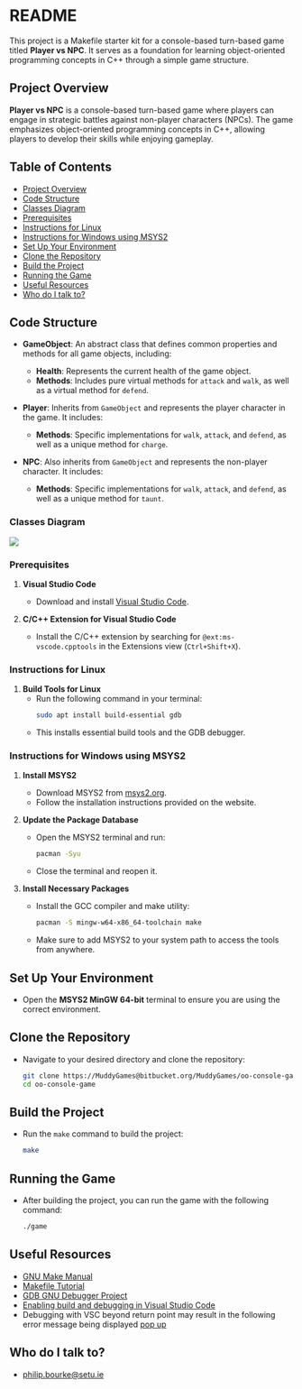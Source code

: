 # README #

This project is a Makefile starter kit for a console-based turn-based game titled **Player vs NPC**. It serves as a foundation for learning object-oriented programming concepts in C++ through a simple game structure.

## Project Overview
**Player vs NPC** is a console-based turn-based game where players can engage in strategic battles against non-player characters (NPCs). The game emphasizes object-oriented programming concepts in C++, allowing players to develop their skills while enjoying gameplay.

## Table of Contents
- [Project Overview](#project-overview)
- [Code Structure](#code-structure)
- [Classes Diagram](#classes-diagram)
- [Prerequisites](#prerequisites)
- [Instructions for Linux](#instructions-for-linux)
- [Instructions for Windows using MSYS2](#instructions-for-windows-using-msys2)
- [Set Up Your Environment](#set-up-your-environment)
- [Clone the Repository](#clone-the-repository)
- [Build the Project](#build-the-project)
- [Running the Game](#running-the-game)
- [Useful Resources](#useful-resources)
- [Who do I talk to?](#who-do-i-talk-to)

## Code Structure

- **GameObject**: An abstract class that defines common properties and methods for all game objects, including:
    - **Health**: Represents the current health of the game object.
    - **Methods**: Includes pure virtual methods for `attack` and `walk`, as well as a virtual method for `defend`.

- **Player**: Inherits from `GameObject` and represents the player character in the game. It includes:
    - **Methods**: Specific implementations for `walk`, `attack`, and `defend`, as well as a unique method for `charge`.

- **NPC**: Also inherits from `GameObject` and represents the non-player character. It includes:
    - **Methods**: Specific implementations for `walk`, `attack`, and `defend`, as well as a unique method for `taunt`.

### Classes Diagram
[![](https://mermaid.ink/img/pako:eNrdVE2P0zAQ_Ssjn1q0y5ZrgQMUBAgtrdQ95jJrTxqzjh0546Jq2f_OOOm2abOiB25YkeKPN2_evDjzqHQwpOZKO2zbTxY3EevC-8AEhVouYRF8GxzBF6zpNdxVtgV5ENaMkcl8twwcYBWDSZpk_y5FDx-xJXMSWqg9aRlit7G8_0maJceH-5YjynSRFWRc4TsxA1jhQcYg7N3v62tYOdxRfPnsx2pxfjAfzCfWM1TwHt7MZtMxMJ9uiL8SOq4mU9BSCY9hWxs5oYNtsAaQGfXDZCDklVgkLFNJM7sQbKgkbyZjKSeoX-geMuZoUW_BYx92SUbYUozWUMbe3MC3unFUk2dkGzyEEpoU6aCrJ4KauApmkOBZ6gndeEiCZZOJ0bndEdtHj1n70i5wdqzrhrQtrQY70v_sz4FVV7l04f37ENbbTlB3O3tP863uw4Er6u_T09F4Wf8HrjMmzxftOfNHSs_mdLGdN83gP3zpY779548p1qsrVVOs0RppVp31hZLkubPMZSoVYnKc20eGYuKw3nmt5hwTXakY0qZS8xJdK6vUGGTaN7uz3c_GcoiHTeqWt_semV9PfwDTXKYh?type=png)](https://mermaid-js.github.io/mermaid-live-editor/edit#pako:eNrdVE2P0zAQ_Ssjn1q0y5ZrgQMUBAgtrdQ95jJrTxqzjh0546Jq2f_OOOm2abOiB25YkeKPN2_evDjzqHQwpOZKO2zbTxY3EevC-8AEhVouYRF8GxzBF6zpNdxVtgV5ENaMkcl8twwcYBWDSZpk_y5FDx-xJXMSWqg9aRlit7G8_0maJceH-5YjynSRFWRc4TsxA1jhQcYg7N3v62tYOdxRfPnsx2pxfjAfzCfWM1TwHt7MZtMxMJ9uiL8SOq4mU9BSCY9hWxs5oYNtsAaQGfXDZCDklVgkLFNJM7sQbKgkbyZjKSeoX-geMuZoUW_BYx92SUbYUozWUMbe3MC3unFUk2dkGzyEEpoU6aCrJ4KauApmkOBZ6gndeEiCZZOJ0bndEdtHj1n70i5wdqzrhrQtrQY70v_sz4FVV7l04f37ENbbTlB3O3tP863uw4Er6u_T09F4Wf8HrjMmzxftOfNHSs_mdLGdN83gP3zpY779548p1qsrVVOs0RppVp31hZLkubPMZSoVYnKc20eGYuKw3nmt5hwTXakY0qZS8xJdK6vUGGTaN7uz3c_GcoiHTeqWt_semV9PfwDTXKYh)

### Prerequisites
1. **Visual Studio Code**
   - Download and install [Visual Studio Code](https://code.visualstudio.com/).

2. **C/C++ Extension for Visual Studio Code**
   - Install the C/C++ extension by searching for `@ext:ms-vscode.cpptools` in the Extensions view (`Ctrl+Shift+X`).

### Instructions for Linux
1. **Build Tools for Linux**
   - Run the following command in your terminal:
     ```bash
     sudo apt install build-essential gdb
     ```
   - This installs essential build tools and the GDB debugger.

### Instructions for Windows using MSYS2
1. **Install MSYS2**
   - Download MSYS2 from [msys2.org](https://www.msys2.org/).
   - Follow the installation instructions provided on the website.

2. **Update the Package Database**
   - Open the MSYS2 terminal and run:
     ```bash
     pacman -Syu
     ```
   - Close the terminal and reopen it.

3. **Install Necessary Packages**
   - Install the GCC compiler and make utility:
     ```bash
     pacman -S mingw-w64-x86_64-toolchain make
     ```
   - Make sure to add MSYS2 to your system path to access the tools from anywhere.

## Set Up Your Environment

- Open the **MSYS2 MinGW 64-bit** terminal to ensure you are using the correct environment.

## Clone the Repository

- Navigate to your desired directory and clone the repository:

    ```bash
    git clone https://MuddyGames@bitbucket.org/MuddyGames/oo-console-game.git
    cd oo-console-game
    ```

## Build the Project

- Run the `make` command to build the project:

    ```bash
    make
    ```

## Running the Game

- After building the project, you can run the game with the following command:

    ```bash
    ./game
    ```

## Useful Resources ##
* [GNU Make Manual](http://www.gnu.org/software/make/manual/make.html)
* [Makefile Tutorial](https://makefiletutorial.com/)
* [GDB GNU Debugger Project](https://www.gnu.org/software/gdb/)
* [Enabling build and debugging in Visual Studio Code](https://dev.to/talhabalaj/setup-visual-studio-code-for-multi-file-c-projects-1jpi)
* Debugging with VSC beyond return point may result in the following error message being displayed [pop up](https://github.com/Microsoft/vscode-cpptools/issues/1123)

## Who do I talk to? ##
* philip.bourke@setu.ie